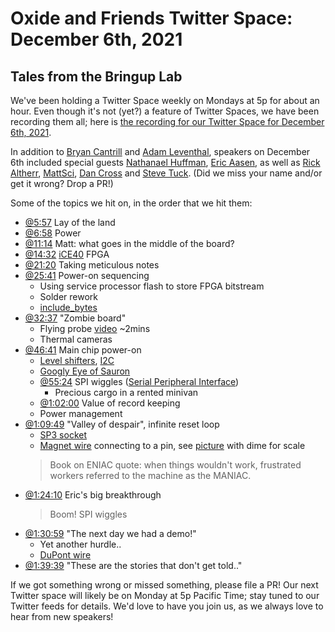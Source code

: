 # Oxide and Friends Twitter Space: December 6th, 2021

## Tales from the Bringup Lab

We've been holding a Twitter Space weekly on Mondays at 5p for about an hour.
Even though it's not (yet?) a feature of Twitter Spaces, we have been
recording them all; here is
[the recording for our Twitter Space for December 6th, 2021](https://www.youtube.com/watch?v=lhji-kP3Lhk).

In addition to
[Bryan Cantrill](https://twitter.com/bcantrill) and
[Adam Leventhal](https://twitter.com/ahl),
speakers on December 6th included special guests
[Nathanael Huffman](https://twitter.com/SyntheticGate),
[Eric Aasen](https://twitter.com/random_enginerd),
as well as
[Rick Altherr](https://twitter.com/kc8apf),
[MattSci](https://twitter.com/MattSci2),
[Dan Cross](https://twitter.com/dancrossnyc) and
[Steve Tuck](https://twitter.com/sdtuck).
(Did we miss your name and/or get it wrong? Drop a PR!)

Some of the topics we hit on, in the order that we hit them:

- [@5:57](https://youtu.be/lhji-kP3Lhk?t=357) Lay of the land
- [@6:58](https://youtu.be/lhji-kP3Lhk?t=418) Power
- [@11:14](https://youtu.be/lhji-kP3Lhk?t=674)
  Matt: what goes in the middle of the board?
- [@14:32](https://youtu.be/lhji-kP3Lhk?t=872)
  [iCE40](https://en.wikipedia.org/wiki/ICE_(FPGA)#iCE40_(40_nm)) FPGA
- [@21:20](https://youtu.be/lhji-kP3Lhk?t=1280)
  Taking meticulous notes
- [@25:41](https://youtu.be/lhji-kP3Lhk?t=1541) Power-on sequencing
  - Using service processor flash to store FPGA bitstream
  - Solder rework
  - [include_bytes](https://doc.rust-lang.org/std/macro.include_bytes.html)
- [@32:37](https://youtu.be/lhji-kP3Lhk?t=1957)
  "Zombie board"
  - Flying probe [video](https://youtu.be/AsIWzUaFu6I) ~2mins
  - Thermal cameras
- [@46:41](https://youtu.be/lhji-kP3Lhk?t=2801)
  Main chip power-on
  - [Level shifters](https://en.wikipedia.org/wiki/Level_shifter),
    [I2C](https://en.wikipedia.org/wiki/I%C2%B2C)
  - [Googly Eye of Sauron](https://twitter.com/zachycakess/status/803981538526449664)
  - [@55:24](https://youtu.be/lhji-kP3Lhk?t=3324)
    SPI wiggles
    ([Serial Peripheral Interface](https://en.wikipedia.org/wiki/Serial_Peripheral_Interface))
    - Precious cargo in a rented minivan
  - [@1:02:00](https://youtu.be/lhji-kP3Lhk?t=3720) Value of record keeping
  - Power management
- [@1:09:49](https://youtu.be/lhji-kP3Lhk?t=3720)
  "Valley of despair", infinite reset loop
  - [SP3 socket](https://en.wikipedia.org/wiki/Socket_SP3)
  - [Magnet wire](https://en.wikipedia.org/wiki/Magnet_wire)
    connecting to a pin, see
    [picture](https://twitter.com/random_enginerd/status/1468049401797091335)
    with dime for scale
  > Book on ENIAC quote: when things wouldn't work, frustrated workers
  > referred to the machine as the MANIAC.
- [@1:24:10](https://youtu.be/lhji-kP3Lhk?t=5050)
  Eric's big breakthrough
  > Boom! SPI wiggles
- [@1:30:59](https://youtu.be/lhji-kP3Lhk?t=5459)
  "The next day we had a demo!"
  - Yet another hurdle..
  - [DuPont wire](https://en.wikipedia.org/wiki/Jump_wire)
- [@1:39:39](https://youtu.be/lhji-kP3Lhk?t=5979)
  "These are the stories that don't get told.."

If we got something wrong or missed something, please file a PR!
Our next Twitter space will likely be on Monday at 5p Pacific Time; stay tuned
to our Twitter feeds for details.  We'd love to have you join us, as we
always love to hear from new speakers!

